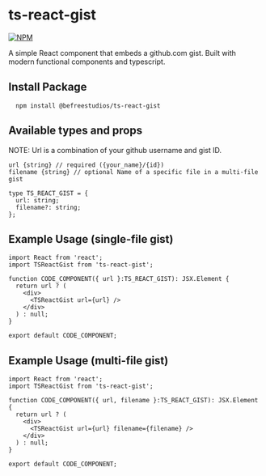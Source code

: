 # ts-react-gist

[![NPM](https://nodei.co/npm/@befreestudios/ts-react-gist.png)](https://www.npmjs.com/package/@befreestudios/ts-react-gist)

A simple React component that embeds a github.com gist. Built with modern functional components and typescript.

## Install Package
```
  npm install @befreestudios/ts-react-gist
```
## Available types and props

NOTE: Url is a combination of your github username and gist ID.

```
url {string} // required ({your_name}/{id})
filename {string} // optional Name of a specific file in a multi-file gist
```

```
type TS_REACT_GIST = {
  url: string;
  filename?: string;
};
```

## Example Usage (single-file gist)

```
import React from 'react';
import TSReactGist from 'ts-react-gist';

function CODE_COMPONENT({ url }:TS_REACT_GIST): JSX.Element {
  return url ? (
    <div>
      <TSReactGist url={url} />
    </div>
  ) : null;
}

export default CODE_COMPONENT;
```

## Example Usage (multi-file gist)

```
import React from 'react';
import TSReactGist from 'ts-react-gist';

function CODE_COMPONENT({ url, filename }:TS_REACT_GIST): JSX.Element {
  return url ? (
    <div>
      <TSReactGist url={url} filename={filename} />
    </div>
  ) : null;
}

export default CODE_COMPONENT;
```
